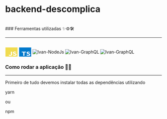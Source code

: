# backend-descomplica
<br>
### Ferramentas utilizadas ✨⚙🛠
<hr>
<div style="display: inline_block"><br>
  <img align="center" alt="Ivan-Js" height="30" width="40" src="https://raw.githubusercontent.com/devicons/devicon/master/icons/javascript/javascript-plain.svg">
  <img align="center" alt="Ivan-Ts" height="30" width="40" src="https://raw.githubusercontent.com/devicons/devicon/master/icons/typescript/typescript-plain.svg">
  <img align="center" alt="Ivan-NodeJs" height="30" width="40" src="https://cdn.jsdelivr.net/gh/devicons/devicon/icons/nodejs/nodejs-original.svg">
  <img align="center" alt="Ivan-GraphQL" height="30" width="40" src="https://cdn.jsdelivr.net/gh/devicons/devicon/icons/graphql/graphql-plain.svg">
  <img align="center" alt="Ivan-GraphQL" height="30" width="40" src="https://cdn.jsdelivr.net/gh/devicons/devicon/icons/graphql/graphql-plain.svg">
</div>

### Como rodar a aplicação 🚀🔥
<hr>
Primeiro de tudo devemos instalar todas as dependências utilizando

yarn 

ou

npm
